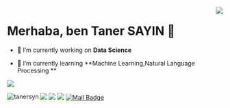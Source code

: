 

<!--
**tanersyn/tanersyn** is a ✨ _special_ ✨ repository because its `README.md` (this file) appears on your GitHub profile.

Here are some ideas to get you started:

- 🔭 I’m currently working on ...
- 🌱 I’m currently learning Python
- 👯 I’m looking to collaborate on ...
- 🤔 I’m looking for help with ...
- 💬 Ask me about ...
- 📫 How to reach me: ...
- 😄 Pronouns: ...
- ⚡ Fun fact: ...
-->

<img align='right' src="https://github-readme-stats.vercel.app/api?username=tanersyn&show_icons=true">

# Merhaba, ben Taner SAYIN 👋

- 🔭 I’m currently working on **Data Science**

- 🌱 I’m currently learning **Machine Learning,Natural Language Processing **

[![](https://img.shields.io/github/followers/tanersyn?style=social)](https://www.github.com/tanersyn)
<p><img align="left" src="https://github-readme-stats.vercel.app/api/top-langs/?username=tanersyn&layout=compact&hide=html" alt="tanersyn" /></p>




[![](https://img.shields.io/badge/linkedin-%230077B5.svg?&style=for-the-badge&logo=linkedin&logoColor=white)](https://www.linkedin.com/in/taner-sayın-a30055187/)
[![](https://img.shields.io/badge/medium-%2312100E.svg?&style=for-the-badge&logo=medium&logoColor=white)](https://medium.com/@tanersayinnn)
[![](https://img.shields.io/badge/twitter-%231DA1F2.svg?&style=for-the-badge&logo=twitter&logoColor=white)](https://www.twitter.com/Tanersyn_)
[![Mail Badge](https://img.shields.io/badge/tanersayinnn@gmail.com-c14438?style=for-the-badge&logo=Gmail&logoColor=white&link=mailto:tanersayinnn@gmail.com)](mailto:tanersayinnn@gmail.com)
